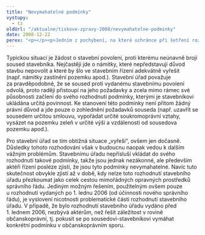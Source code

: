 ```yaml
---
title: "Nevymahatelné podmínky"
vystupy:
  - tz
oldUrl: "/aktualne/tiskove-zpravy-2008/nevymahatelne-podminky"
date: 2008-12-22
perex: "<p></p><p>Jedním z pochybení, na které ochránce při šetření rozhodování stavebních úřadů naráží, je začleňování takových podmínek, které jsou mimo rámec působnosti stavebního úřadu. Obvykle se jedná o podmínky z oblasti občanského práva a stavební úřady si tímto postupem snaží často usnadnit průběh řízení.</p>"
---
```


<!-- imported from the old website -->

<p class="Normln-web">Typickou situací je žádost o stavební povolení, proti kterému neúnavně brojí soused stavebníka. Nejčastěji jde o námitky, které nepředstavují důvod stavbu nepovolit a které by šlo ve stavebním řízení adekvátně vyřešit (např. námitky zastínění pozemku apod.). Stavební úřad považuje za pravděpodobné, že se soused proti vydanému stavebnímu povolení odvolá, proto raději přistoupí na jeho požadavky a zcela mimo rámec své působnosti začlení do svého rozhodnutí podmínky, kterými je stavebníkovi ukládána určitá povinnost. Ke stanovení této podmínky není přitom žádný právní důvod a jde pouze o zohlednění požadavků souseda (např. uzavřít se sousedem určitou smlouvu, vypořádat určité soukromoprávní vztahy, vysázet na pozemku zeleň v určité výši a vzdálenosti od sousedova pozemku apod.).</p><p class="Normln-web">Pro stavební úřad se tím obtížná situace „vyřeší“, ovšem jen dočasně. Důsledky tohoto rozhodování však v budoucnu naopak vedou k dalším vážným problémům. Stavebnímu úřadu nepřísluší vkládat do svého rozhodnutí takové podmínky, takže jsou jednak nezákonné, ale především aktéři řízení posléze zjistí, že jsou tyto podmínky nevymahatelné. Navíc tuto skutečnost obvykle zjistí až v době, kdy nelze toto rozhodnutí stavebního úřadu přezkoumat jako celek cestou mimořádných opravných prostředků správního řádu. Jediným možným řešením, použitelným ovšem pouze u rozhodnutí vydaných po 1. lednu 2006 (od účinnosti nového správního řádu), je vyslovení nicotnosti problematické části rozhodnutí stavebního úřadu. V případě, že bylo rozhodnutí stavebního úřadu vydáno před 1. lednem 2006, nezbývá aktérům, než řešit záležitost v rovině občanskoprávní, tj. pokusit se po sousedovi-stavebníkovi vymáhat konkrétní podmínku v občanskoprávním sporu.</p><p class="Normln"> </p>
